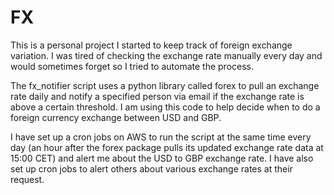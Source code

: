 # FX
This is a personal project I started to keep track of foreign exchange variation. I was tired of checking the 
exchange rate manually every day and would sometimes forget so I tried to automate the process. 

The fx_notifier script uses a python library called forex to pull an exchange rate daily and notify a 
specified person via email if the exchange rate is above a certain threshold. I am using this code to help
decide when to do a foreign currency exchange between USD and GBP. 

I have set up a cron jobs on AWS to run the script at the same time every day (an hour after the forex package 
pulls its updated exchange rate data at 15:00 CET) and alert me about the USD to GBP exchange rate. I have 
also set up cron jobs to alert others about various exchange rates at their request. 
